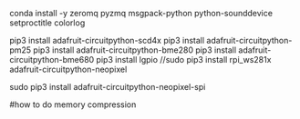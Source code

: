 conda install -y zeromq pyzmq msgpack-python python-sounddevice setproctitle colorlog


pip3 install adafruit-circuitpython-scd4x
pip3 install adafruit-circuitpython-pm25
pip3 install adafruit-circuitpython-bme280
pip3 install adafruit-circuitpython-bme680
pip3 install lgpio
//sudo pip3 install rpi_ws281x adafruit-circuitpython-neopixel

sudo pip3 install adafruit-circuitpython-neopixel-spi


#how to do memory compression

